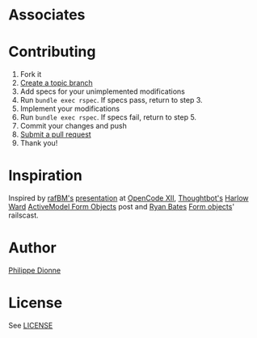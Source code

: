 # Associates

# Contributing

1. Fork it
2. [Create a topic branch](http://learn.github.com/p/branching.html)
3. Add specs for your unimplemented modifications
4. Run `bundle exec rspec`. If specs pass, return to step 3.
5. Implement your modifications
6. Run `bundle exec rspec`. If specs fail, return to step 5.
7. Commit your changes and push
8. [Submit a pull request](http://help.github.com/send-pull-requests/)
9. Thank you!

# Inspiration

Inspired by [rafBM's](https://github.com/rafBM) [presentation](https://github.com/rafBM/opencode12-rails) at [OpenCode XII](http://opencode.ca/), [Thoughtbot's](http://thoughtbot.com) [Harlow Ward](https://github.com/harlow) [ActiveModel Form Objects](http://robots.thoughtbot.com/post/33296680513/activemodel-form-objects) post and [Ryan Bates](https://github.com/ryanb) [Form objects](http://railscasts.com/episodes/416-form-objects)' railscast.

# Author

[Philippe Dionne](http://phildionne.com)

# License

See [LICENSE](https://github.com/phildionne/associates/blob/master/LICENSE)
